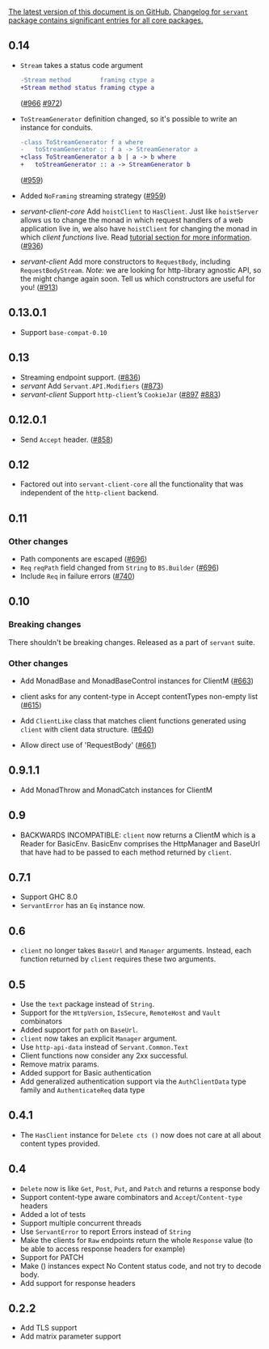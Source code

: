 [The latest version of this document is on GitHub.](https://github.com/haskell-servant/servant/blob/master/servant-client/CHANGELOG.md)
[Changelog for `servant` package contains significant entries for all core packages.](https://github.com/haskell-servant/servant/blob/master/servant/CHANGELOG.md)

0.14
----

- `Stream` takes a status code argument

  ```diff
  -Stream method        framing ctype a
  +Stream method status framing ctype a
  ```

  ([#966](https://github.com/haskell-servant/servant/pull/966)
   [#972](https://github.com/haskell-servant/servant/pull/972))

- `ToStreamGenerator` definition changed, so it's possible to write an instance
  for conduits.

  ```diff
  -class ToStreamGenerator f a where
  -   toStreamGenerator :: f a -> StreamGenerator a
  +class ToStreamGenerator a b | a -> b where
  +   toStreamGenerator :: a -> StreamGenerator b
  ```

  ([#959](https://github.com/haskell-servant/servant/pull/959))

- Added `NoFraming` streaming strategy
  ([#959](https://github.com/haskell-servant/servant/pull/959))

- *servant-client-core* Add `hoistClient` to `HasClient`.
  Just like `hoistServer` allows us to change the monad in which request handlers
  of a web application live in, we also have `hoistClient` for changing the monad
  in which *client functions* live.
  Read [tutorial section for more information](https://haskell-servant.readthedocs.io/en/release-0.14/tutorial/Client.html#changing-the-monad-the-client-functions-live-in).
  ([#936](https://github.com/haskell-servant/servant/pull/936))

- *servant-client* Add more constructors to `RequestBody`, including
  `RequestBodyStream`.
  *Note:* we are looking for http-library agnostic API,
  so the might change again soon.
  Tell us which constructors are useful for you!
  ([#913](https://github.com/haskell-servant/servant/pull/913))

0.13.0.1
--------

- Support `base-compat-0.10`

0.13
----

- Streaming endpoint support.
  ([#836](https://github.com/haskell-servant/servant/pull/836))
- *servant* Add `Servant.API.Modifiers`
  ([#873](https://github.com/haskell-servant/servant/pull/873))
- *servant-client* Support `http-client`’s `CookieJar`
  ([#897](https://github.com/haskell-servant/servant/pull/897)
   [#883](https://github.com/haskell-servant/servant/pull/883))

0.12.0.1
--------

- Send `Accept` header.
  ([#858](https://github.com/haskell-servant/servant/issues/858))

0.12
----

- Factored out into `servant-client-core` all the functionality that was
  independent of the `http-client` backend.

0.11
----

### Other changes

- Path components are escaped
  ([#696](https://github.com/haskell-servant/servant/pull/696))
- `Req` `reqPath` field changed from `String` to `BS.Builder`
  ([#696](https://github.com/haskell-servant/servant/pull/696))
- Include `Req` in failure errors
  ([#740](https://github.com/haskell-servant/servant/pull/740))

0.10
-----

### Breaking changes

There shouldn't be breaking changes. Released as a part of `servant` suite.

### Other changes

* Add MonadBase and MonadBaseControl instances for ClientM
  ([#663](https://github.com/haskell-servant/servant/issues/663))

* client asks for any content-type in Accept contentTypes non-empty list
  ([#615](https://github.com/haskell-servant/servant/pull/615))

* Add `ClientLike` class that matches client functions generated using `client`
  with client data structure.
  ([#640](https://github.com/haskell-servant/servant/pull/640))

* Allow direct use of 'RequestBody'
  ([#661](https://github.com/haskell-servant/servant/pull/661))

0.9.1.1
-------

* Add MonadThrow and MonadCatch instances for ClientM

0.9
---

* BACKWARDS INCOMPATIBLE: `client` now returns a ClientM which is a Reader for
  BasicEnv. BasicEnv comprises the HttpManager and BaseUrl that have had to be
  passed to each method returned by `client`.

0.7.1
-----

* Support GHC 8.0
* `ServantError` has an `Eq` instance now.

0.6
---

* `client` no longer takes `BaseUrl` and `Manager` arguments. Instead, each function returned by `client` requires these two arguments.

0.5
---

* Use the `text` package instead of `String`.
* Support for the `HttpVersion`, `IsSecure`, `RemoteHost` and `Vault` combinators
* Added support for `path` on `BaseUrl`.
* `client` now takes an explicit `Manager` argument.
* Use `http-api-data` instead of `Servant.Common.Text`
* Client functions now consider any 2xx successful.
* Remove matrix params.
* Added support for Basic authentication
* Add generalized authentication support via the `AuthClientData` type family and
  `AuthenticateReq` data type

0.4.1
-----
* The `HasClient` instance for `Delete cts ()` now does not care at all about content types provided.

0.4
---
* `Delete` now is like `Get`, `Post`, `Put`, and `Patch` and returns a response body
* Support content-type aware combinators and `Accept`/`Content-type` headers
* Added a lot of tests
* Support multiple concurrent threads
* Use `ServantError` to report Errors instead of `String`
* Make the clients for `Raw` endpoints return the whole `Response` value (to be able to access response headers for example)
* Support for PATCH
* Make () instances expect No Content status code, and not try to decode body.
* Add support for response headers

0.2.2
-----
* Add TLS support
* Add matrix parameter support
